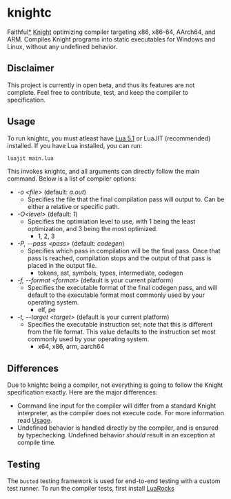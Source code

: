 # knightc

Faithful[*](#differences) [Knight](https://github.com/knight-lang/knight-lang) optimizing compiler targeting x86, x86-64, AArch64, and ARM. Compiles Knight programs into static executables for Windows and Linux, without any undefined behavior.

## Disclaimer

This project is currently in open beta, and thus its features are not complete. Feel free to contribute, test, and keep the compiler to specification.

## Usage

To run knightc, you must atleast have [Lua 5.1](https://lua.org) or LuaJIT (recommended) installed. If you have Lua installed, you can run:

```sh
luajit main.lua
```

This invokes knightc, and all arguments can directly follow the main command. Below is a list of compiler options:

* *-o \<file>* (default: *a.out*)
  * Specifies the file that the final compilation pass will output to. Can be either a relative or specific path.
* *-O\<level>* (default: *1*)
  * Specifies the optimiation level to use, with 1 being the least optimization, and 3 being the most optimized.
    * 1, 2, 3
* *-P, --pass \<pass>* (default: *codegen*)
  * Specifies which pass in compilation will be the final pass. Once that pass is reached, compilation stops and the output of that pass is placed in the output file.
    * tokens, ast, symbols, types, intermediate, codegen
* *-f, --format \<format>* (default is your current platform)
  * Specifies the executable format of the final codegen pass, and will default to the executable format most commonly used by your operating system.
    * elf, pe
* *-t, --target \<target>* (default is your current platform)
  * Specifies the executable instruction set; note that this is different from the file format. This value defaults to the instruction set most commonly used by your operating system.
    * x64, x86, arm, aarch64

## Differences

Due to knightc being a compiler, not everything is going to follow the Knight specification exactly. Here are the major differences:

* Command line input for the compiler will differ from a standard Knight interpreter, as the compiler does not execute code. For more information read [Usage](#usage).
* Undefined behavior is handled directly by the compiler, and is ensured by typechecking. Undefined behavior *should* result in an exception at compile time.

## Testing

The `busted` testing framework is used for end-to-end testing with a custom test runner. To run the compiler tests, first install [LuaRocks](https://luarocks.org)